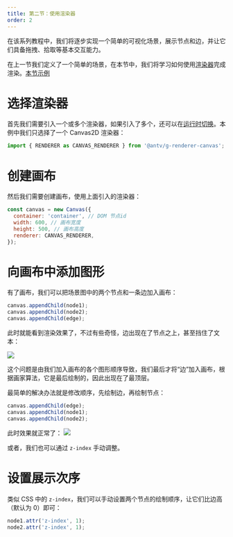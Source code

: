 ```yaml
---
title: 第二节：使用渲染器
order: 2
---
```


在该系列教程中，我们将逐步实现一个简单的可视化场景，展示节点和边，并让它们具备拖拽、拾取等基本交互能力。

在上一节我们定义了一个简单的场景，在本节中，我们将学习如何使用[渲染器](/zh/docs/guide/diving-deeper/switch-renderer)完成渲染。[本节示例](/zh/examples/guide#chapter2)

# 选择渲染器

首先我们需要引入一个或多个渲染器，如果引入了多个，还可以在[运行时切换](/zh/docs/guide/diving-deeper/switch-renderer#运行时切换)。本例中我们只选择了一个 Canvas2D 渲染器：

```javascript
import { RENDERER as CANVAS_RENDERER } from '@antv/g-renderer-canvas';
```

# 创建画布

然后我们需要创建画布，使用上面引入的渲染器：

```javascript
const canvas = new Canvas({
  container: 'container', // DOM 节点id
  width: 600, // 画布宽度
  height: 500, // 画布高度
  renderer: CANVAS_RENDERER,
});
```

# 向画布中添加图形

有了画布，我们可以把场景图中的两个节点和一条边加入画布：

```javascript
canvas.appendChild(node1);
canvas.appendChild(node2);
canvas.appendChild(edge);
```

此时就能看到渲染效果了，不过有些奇怪，边出现在了节点之上，甚至挡住了文本：

![](https://gw.alipayobjects.com/mdn/rms_6ae20b/afts/img/A*HQoYSocN12MAAAAAAAAAAAAAARQnAQ)

这个问题是由我们加入画布的各个图形顺序导致，我们最后才将“边”加入画布，根据画家算法，它是最后绘制的，因此出现在了最顶层。

最简单的解决办法就是修改顺序，先绘制边，再绘制节点：

```javascript
canvas.appendChild(edge);
canvas.appendChild(node1);
canvas.appendChild(node2);
```

此时效果就正常了：
![](https://gw.alipayobjects.com/mdn/rms_6ae20b/afts/img/A*te-lR4m9mRIAAAAAAAAAAAAAARQnAQ)

或者，我们也可以通过 `z-index` 手动调整。

# 设置展示次序

类似 CSS 中的 `z-index`，我们可以手动设置两个节点的绘制顺序，让它们比边高（默认为 0）即可：

```javascript
node1.attr('z-index', 1);
node2.attr('z-index', 1);
```
